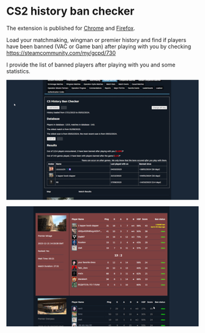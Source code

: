 # CS2 history ban checker

The extension is published for [Chrome](https://chrome.google.com/webstore/detail/cs2-and-csgo-history-ban/pniajbbemhplaefaikpgfipmopopjeob) and [Firefox](https://addons.mozilla.org/fr/firefox/addon/cs2-csgo-history-ban-checker/).

Load your matchmaking, wingman or premier history and find if players have been banned (VAC or Game ban) after playing with you by checking
https://steamcommunity.com/my/gcpd/730

I provide the list of banned players after playing with you and some statistics.

![UI](./readme/ui-2.0.0.png)

![Results](./readme/results-2.0.0.png)
